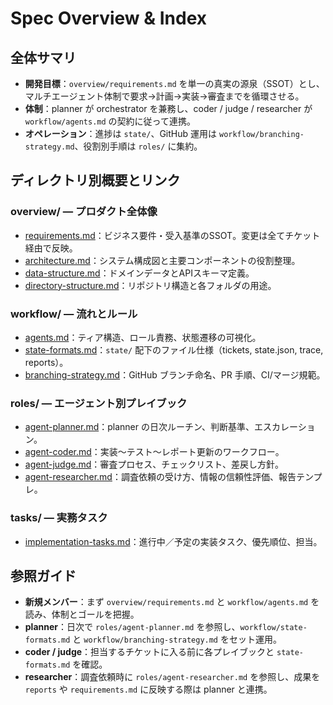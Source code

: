 # Spec Overview & Index

## 全体サマリ
- **開発目標**：`overview/requirements.md` を単一の真実の源泉（SSOT）とし、マルチエージェント体制で要求→計画→実装→審査までを循環させる。
- **体制**：planner が orchestrator を兼務し、coder / judge / researcher が `workflow/agents.md` の契約に従って連携。
- **オペレーション**：進捗は `state/`、GitHub 運用は `workflow/branching-strategy.md`、役割別手順は `roles/` に集約。

## ディレクトリ別概要とリンク

### overview/ — プロダクト全体像
- [requirements.md](overview/requirements.md)：ビジネス要件・受入基準のSSOT。変更は全てチケット経由で反映。
- [architecture.md](overview/architecture.md)：システム構成図と主要コンポーネントの役割整理。
- [data-structure.md](overview/data-structure.md)：ドメインデータとAPIスキーマ定義。
- [directory-structure.md](overview/directory-structure.md)：リポジトリ構造と各フォルダの用途。

### workflow/ — 流れとルール
- [agents.md](workflow/agents.md)：ティア構造、ロール責務、状態遷移の可視化。
- [state-formats.md](workflow/state-formats.md)：`state/` 配下のファイル仕様（tickets, state.json, trace, reports）。
- [branching-strategy.md](workflow/branching-strategy.md)：GitHub ブランチ命名、PR 手順、CI/マージ規範。

### roles/ — エージェント別プレイブック
- [agent-planner.md](roles/agent-planner.md)：planner の日次ルーチン、判断基準、エスカレーション。
- [agent-coder.md](roles/agent-coder.md)：実装〜テスト〜レポート更新のワークフロー。
- [agent-judge.md](roles/agent-judge.md)：審査プロセス、チェックリスト、差戻し方針。
- [agent-researcher.md](roles/agent-researcher.md)：調査依頼の受け方、情報の信頼性評価、報告テンプレ。

### tasks/ — 実務タスク
- [implementation-tasks.md](tasks/implementation-tasks.md)：進行中／予定の実装タスク、優先順位、担当。

## 参照ガイド
- **新規メンバー**：まず `overview/requirements.md` と `workflow/agents.md` を読み、体制とゴールを把握。
- **planner**：日次で `roles/agent-planner.md` を参照し、`workflow/state-formats.md` と `workflow/branching-strategy.md` をセット運用。
- **coder / judge**：担当するチケットに入る前に各プレイブックと `state-formats.md` を確認。
- **researcher**：調査依頼時に `roles/agent-researcher.md` を参照し、成果を `reports` や `requirements.md` に反映する際は planner と連携。
